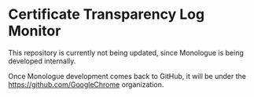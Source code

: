 # Certificate Transparency Log Monitor

This repository is currently not being updated, since Monologue is being developed internally.

Once Monologue development comes back to GitHub, it will be under the https://github.com/GoogleChrome organization.
